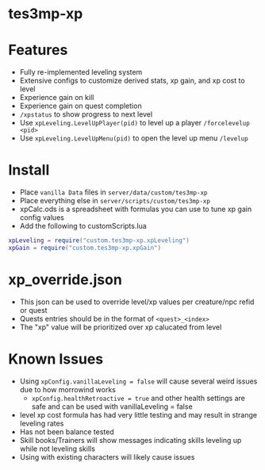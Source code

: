 # tes3mp-xp

# Features
* Fully re-implemented leveling system
* Extensive configs to customize derived stats, xp gain, and xp cost to level
* Experience gain on kill
* Experience gain on quest completion
* `/xpstatus` to show progress to next level
* Use `xpLeveling.LevelUpPlayer(pid)` to level up a player `/forcelevelup <pid>`
* Use `xpLeveling.LevelUpMenu(pid)` to open the level up menu `/levelup`

# Install
* Place `vanilla Data` files in `server/data/custom/tes3mp-xp`
* Place everything else in `server/scripts/custom/tes3mp-xp`
* xpCalc.ods is a spreadsheet with formulas you can use to tune xp gain config values
* Add the following to customScripts.lua
```lua
xpLeveling = require("custom.tes3mp-xp.xpLeveling")
xpGain = require("custom.tes3mp-xp.xpGain")
```

# xp_override.json
* This json can be used to override level/xp values per creature/npc refid or quest
* Quests entries should be in the format of `<quest>_<index>`
* The "xp" value will be prioritized over xp calucated from level

# Known Issues
* Using `xpConfig.vanillaLeveling = false` will cause several weird issues due to how morrowind works
  * `xpConfig.healthRetroactive = true` and other health settings are safe and can be used with vanillaLeveling = false
* level xp cost formula has had very little testing and may result in strange leveling rates
* Has not been balance tested
* Skill books/Trainers will show messages indicating skills leveling up while not leveling skills
* Using with existing characters will likely cause issues